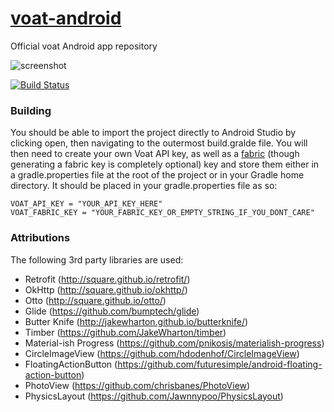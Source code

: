 [voat-android](https://github.com/voat/voat-android)
=========

Official voat Android app repository

![screenshot](https://github.com/GeorgeMe/voat-android/blob/master/screenshots/screenshot-1.png)

[![Build Status](https://travis-ci.org/voat/voat-android.svg?branch=master)](https://travis-ci.org/voat/voat-android)

### Building

You should be able to import the project directly to Android Studio by clicking open, then navigating to the outermost build.gralde file. You will then need to create your own Voat API key, as well as a [fabric](https://fabric.io) (though generating a fabric key is completely optional) key and store them either in a gradle.properties file at the root of the project or in your Gradle home directory. It should be placed in your gradle.properties file as so:
```Gradle
VOAT_API_KEY = "YOUR_API_KEY_HERE"
VOAT_FABRIC_KEY = "YOUR_FABRIC_KEY_OR_EMPTY_STRING_IF_YOU_DONT_CARE"
```

### Attributions

The following 3rd party libraries are used:

- Retrofit (http://square.github.io/retrofit/)
- OkHttp (http://square.github.io/okhttp/)
- Otto (http://square.github.io/otto/)
- Glide (https://github.com/bumptech/glide)
- Butter Knife (http://jakewharton.github.io/butterknife/)
- Timber (https://github.com/JakeWharton/timber)
- Material-ish Progress (https://github.com/pnikosis/materialish-progress)
- CircleImageView (https://github.com/hdodenhof/CircleImageView)
- FloatingActionButton (https://github.com/futuresimple/android-floating-action-button)
- PhotoView (https://github.com/chrisbanes/PhotoView)
- PhysicsLayout (https://github.com/Jawnnypoo/PhysicsLayout)
